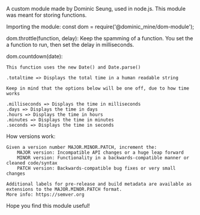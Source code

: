 A custom module made by Dominic Seung, used in node.js. This module was meant for storing functions.


Importing the module: const dom = require('@dominic_mine/dom-module');

dom.throttle(function, delay):
    Keep the spamming of a function. You set the a function to run, then set the delay in milliseconds.

dom.countdown(date):

    This function uses the new Date() and Date.parse()

    .totaltime => Displays the total time in a human readable string

    Keep in mind that the options below will be one off, due to how time works

    .milliseconds => Displays the time in milliseconds
    .days => Displays the time in days
    .hours => Displays the time in hours
	.minutes => Displays the time in minutes
    .seconds => Displays the time in seconds


How versions work:

    Given a version number MAJOR.MINOR.PATCH, increment the:
        MAJOR version: Incompatible API changes or a huge leap forward
        MINOR version: Functionality in a backwards-compatible manner or cleaned code/syntax
        PATCH version: Backwards-compatible bug fixes or very small changes

    Additional labels for pre-release and build metadata are available as extensions to the MAJOR.MINOR.PATCH format.
    More info: https://semver.org

Hope you find this module useful!